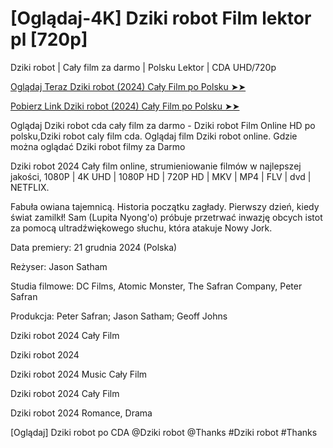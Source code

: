 #  [Oglądaj-4K] Dziki robot Film lektor pl [720p]

Dziki robot | Cały film za darmo | Polsku Lektor | CDA UHD/720p

<a href="https://love-4k.com/pl/movie/1184918/the-wild-robot-gitcodepl"> Oglądaj Teraz Dziki robot (2024) Cały Film po Polsku ➤➤  </a>

<a href="https://love-4k.com/pl/movie/1184918/the-wild-robot-gitcodepl"> Pobierz Link Dziki robot (2024) Cały Film po Polsku ➤➤ </a>

Oglądaj Dziki robot cda cały film za darmo - Dziki robot Film Online HD po polsku,Dziki robot caly film cda. Oglądaj film Dziki robot online. Gdzie można oglądać Dziki robot filmy za Darmo

Dziki robot 2024 Cały film online, strumieniowanie filmów w najlepszej jakości, 1080P | 4K UHD | 1080P HD | 720P HD | MKV | MP4 | FLV | dvd | NETFLIX.

Fabuła owiana tajemnicą. Historia początku zagłady. Pierwszy dzień, kiedy świat zamilkł! Sam (Lupita Nyong'o) próbuje przetrwać inwazję obcych istot za pomocą ultradźwiękowego słuchu, która atakuje Nowy Jork.

Data premiery: 21 grudnia 2024 (Polska)

Reżyser: Jason Satham

Studia filmowe: DC Films, Atomic Monster, The Safran Company, Peter Safran

Produkcja: Peter Safran; Jason Satham; Geoff Johns

Dziki robot 2024 Cały Film

Dziki robot 2024

Dziki robot 2024 Music Cały Film

Dziki robot 2024 Cały Film

Dziki robot 2024 Romance, Drama

[Oglądaj] Dziki robot po CDA @Dziki robot @Thanks #Dziki robot #Thanks
